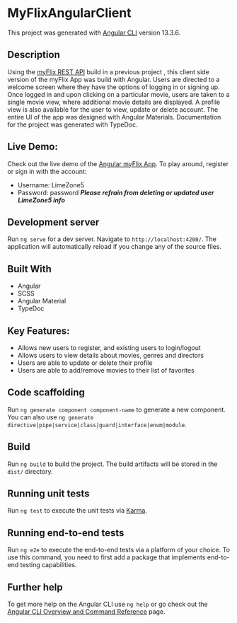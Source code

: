 # MyFlixAngularClient

This project was generated with [Angular CLI](https://github.com/angular/angular-cli) version 13.3.6.

## Description

Using the [myFlix REST API](https://github.com/jbettmann/myFlix-app) build in a previous project , this client
side version of the myFlix App was build with Angular. Users are
directed to a welcome screen where they have the options of logging
in or signing up. Once logged in and upon clicking on a particular
movie, users are taken to a single movie view, where additional
movie details are displayed. A profile view is also available for the user to view, update or delete account. The entire UI of the app was designed with Angular Materials. Documentation for the project was generated with TypeDoc.

## Live Demo:

Check out the live demo of the [Angular myFlix App](https://jbettmann.github.io/myFlix-Angular-client/welcome). To play around, register or sign in with the account:

- Username: LimeZone5
- Password: password
  **_Please refrain from deleting or updated user LimeZone5 info_**

## Development server

Run `ng serve` for a dev server. Navigate to `http://localhost:4200/`. The application will automatically reload if you change any of the source files.

## Built With

- Angular
- SCSS
- Angular Material
- TypeDoc

## Key Features:

- Allows new users to register, and existing users to login/logout
- Allows users to view details about movies, genres and directors
- Users are able to update or delete their profile
- Users are able to add/remove movies to their list of favorites

## Code scaffolding

Run `ng generate component component-name` to generate a new component. You can also use `ng generate directive|pipe|service|class|guard|interface|enum|module`.

## Build

Run `ng build` to build the project. The build artifacts will be stored in the `dist/` directory.

## Running unit tests

Run `ng test` to execute the unit tests via [Karma](https://karma-runner.github.io).

## Running end-to-end tests

Run `ng e2e` to execute the end-to-end tests via a platform of your choice. To use this command, you need to first add a package that implements end-to-end testing capabilities.

## Further help

To get more help on the Angular CLI use `ng help` or go check out the [Angular CLI Overview and Command Reference](https://angular.io/cli) page.
